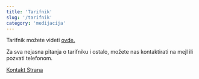 ```yaml
---
title: 'Tarifnik'
slug: '/tarifnik'
category: 'medijacija'
---
```


Tarifnik možete videti  [ovde.](https://www.paragraf.rs/propisi_download/pravilnik_o_tarifi_o_nagradama_i_naknadama_u_postupku_posredovanja.pdf)


Za sva nejasna pitanja o tarifniku i ostalo, možete nas kontaktirati na mejl ili pozvati telefonom.

[Kontakt Strana](/kontakt)